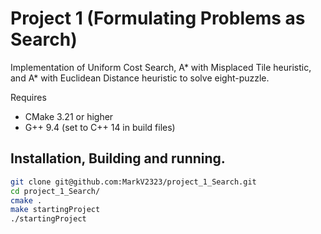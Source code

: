 # Project 1 (Formulating Problems as Search)

Implementation of Uniform Cost Search, A* with Misplaced Tile heuristic, and A* with Euclidean Distance heuristic to solve eight-puzzle.

Requires
* CMake 3.21 or higher
* G++ 9.4 (set to C++ 14 in build files)
## Installation, Building and running.

```bash
git clone git@github.com:MarkV2323/project_1_Search.git
cd project_1_Search/
cmake .
make startingProject
./startingProject
```